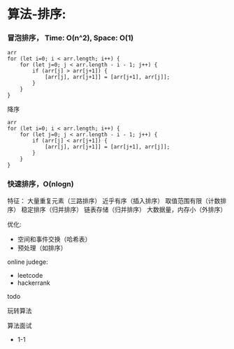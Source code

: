 
# 算法-排序:

### 冒泡排序， Time: O(n^2), Space: O(1)

```
arr
for (let i=0; i < arr.length; i++) {
    for (let j=0; j < arr.length - i - 1; j++) {
        if (arr[j] > arr[j+1]) {
            [arr[j], arr[j+1]] = [arr[j+1], arr[j]];
        }
    }
}
```
降序
```
arr
for (let i=0; i < arr.length; i++) {
    for (let j=0; j < arr.length - i - 1; j++) {
        if (arr[j] < arr[j+1]) {
            [arr[j], arr[j+1]] = [arr[j+1], arr[j]];
        }
    }
}
```


### 快速排序，O(nlogn)

特征：
 大量重复元素（三路排序）
 近乎有序（插入排序）
 取值范围有限（计数排序）
 稳定排序（归并排序）
 链表存储（归并排序）
 大数据量，内存小（外排序）

优化:

- 空间和事件交换（哈希表）
- 预处理（如排序）

online judege:

- leetcode
- hackerrank

todo

玩转算法

算法面试
- 1-1
